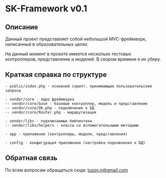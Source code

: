 # SK-Framework v0.1

## Описание

Данный проект представляет собой небольшой MVC-фреймворк, написанный в образовательных целях.

На данный момент в проекте имеется несколько тестовых контроллеров, представление и моделей. В скором времени я их уберу.


## Краткая справка по структуре


```
- public/index.php - основной скрипт, принимающие пользовательские запросы

- vendor/core - ядро фреймворка
-- vendor/core/base - базовые контроллер, модель и представление
-- vendor/core/Db.php - подключение к БД
-- vendor/core/Router.php - маршрутизация

- vendor/libs - подключаемые библиотеки
-- vendor/libs/helpers - классы со вспомогательными методами

- app - приложение (контроллеры, модели, представления)

- config - конфигурация приложения (настройка подключения к БД)

```

## Обратная связь
По всем вопросам обращаться сюда: tuzov.n@gmail.com
